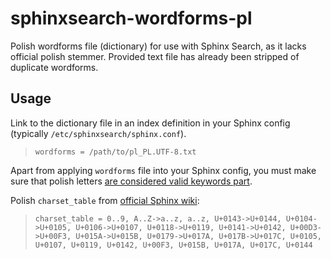 sphinxsearch-wordforms-pl
=========================

Polish wordforms file (dictionary) for use with Sphinx Search, as it lacks official polish stemmer.
Provided text file has already been stripped of duplicate wordforms.

## Usage
Link to the dictionary file in an index definition in your Sphinx config (typically `/etc/sphinxsearch/sphinx.conf`).
>`wordforms = /path/to/pl_PL.UTF-8.txt`

Apart from applying `wordforms` file into your Sphinx config, you must make sure that polish letters [are considered valid keywords part](http://sphinxsearch.com/docs/2.2.5/conf-charset-table.html).

Polish `charset_table` from [official Sphinx wiki](http://sphinxsearch.com/wiki/doku.php?id=charset_tables#polish):
>`charset_table = 0..9, A..Z->a..z, a..z, U+0143->U+0144, U+0104->U+0105, U+0106->U+0107, U+0118->U+0119, U+0141->U+0142, U+00D3->U+00F3, U+015A->U+015B, U+0179->U+017A, U+017B->U+017C, U+0105, U+0107, U+0119, U+0142, U+00F3, U+015B, U+017A, U+017C, U+0144`

